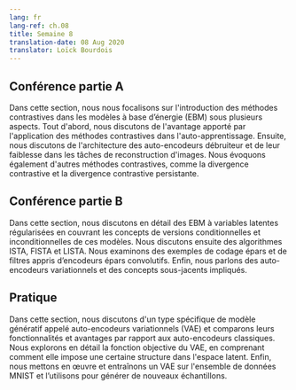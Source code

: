 ```yaml
---
lang: fr
lang-ref: ch.08
title: Semaine 8
translation-date: 08 Aug 2020
translator: Loïck Bourdois
---
```


<!--
## Lecture part A

In this section, we focused on the introduction of contrastive methods in Energy-Based Models in several aspects. First, we discuss the advantage brought by applying contrastive methods in self-supervised learning. Second, we discussed the architecture of denoising autoencoders and their weakness in image reconstruction tasks. We also talked about other contrastive methods, like contrastive divergence and persistent contrastive divergence.
-->


## Conférence partie A

Dans cette section, nous nous focalisons sur l'introduction des méthodes contrastives dans les modèles à base d’énergie (EBM) sous plusieurs aspects. Tout d'abord, nous discutons de l'avantage apporté par l'application des méthodes contrastives dans l'auto-apprentissage. Ensuite, nous discutons de l'architecture des auto-encodeurs débruiteur et de leur faiblesse dans les tâches de reconstruction d'images. Nous évoquons également d'autres méthodes contrastives, comme la divergence contrastive et la divergence contrastive persistante.

<!--
## Lecture part B

In this section, we discussed regularized latent variable EBMs in detail covering concepts of conditional and unconditional versions of these models. We then discussed the algorithms of ISTA, FISTA and LISTA and look at examples of sparse coding and filters learned from convolutional sparse encoders. Finally we talked about Variational Auto-Encoders and the underlying concepts involved.
-->

## Conférence partie B

Dans cette section, nous discutons en détail des EBM à variables latentes régularisées en couvrant les concepts de versions conditionnelles et inconditionnelles de ces modèles. Nous discutons ensuite des algorithmes ISTA, FISTA et LISTA. Nous examinons des exemples de codage épars et de filtres appris d’encodeurs épars convolutifs. Enfin, nous parlons des auto-encodeurs variationnels et des concepts sous-jacents impliqués.

<!--
## Practicum

In this section, we discussed a specific type of generative model called Variational Autoencoders and compared their functionalities and advantages over Classic Autoencoders. We explored the objective function of VAE in detail, understanding how it enforced some structure in the latent space. Finally, we implemented and trained a VAE on the MNIST dataset and used it to generate new samples.
-->

## Pratique
Dans cette section, nous discutons d'un type spécifique de modèle génératif appelé auto-encodeurs variationnels (VAE) et comparons leurs fonctionnalités et avantages par rapport aux auto-encodeurs classiques. Nous explorons en détail la fonction objective du VAE, en comprenant comment elle impose une certaine structure dans l'espace latent. Enfin, nous mettons en œuvre et entraînons un VAE sur l'ensemble de données MNIST et l’utilisons pour générer de nouveaux échantillons.




